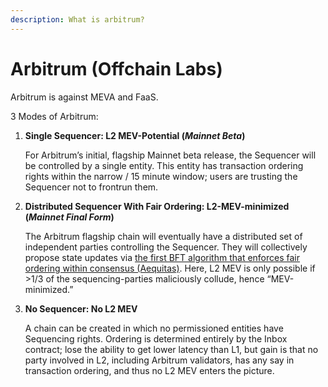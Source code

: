 ```yaml
---
description: What is arbitrum?
---
```


# Arbitrum \(Offchain Labs\)

Arbitrum is against MEVA and FaaS.

3 Modes of Arbitrum:

1. **Single Sequencer: L2 MEV-Potential \(**_**Mainnet Beta**_**\)**

   For Arbitrum’s initial, flagship Mainnet beta release, the Sequencer will be controlled by a single entity. This entity has transaction ordering rights within the narrow / 15 minute window; users are trusting the Sequencer not to frontrun them.

2. **Distributed Sequencer With Fair Ordering: L2-MEV-minimized \(**_**Mainnet Final Form**_**\)**

   The Arbitrum flagship chain will eventually have a distributed set of independent parties controlling the Sequencer. They will collectively propose state updates via [the first BFT algorithm that enforces fair ordering within consensus \(Aequitas\)](https://eprint.iacr.org/2020/269.pdf). Here, L2 MEV is only possible if &gt;1/3 of the sequencing-parties maliciously collude, hence “MEV-minimized.”

3. **No Sequencer: No L2 MEV**

   A chain can be created in which no permissioned entities have Sequencing rights. Ordering is determined entirely by the Inbox contract; lose the ability to get lower latency than L1, but gain is that no party involved in L2, including Arbitrum validators, has any say in transaction ordering, and thus no L2 MEV enters the picture.

